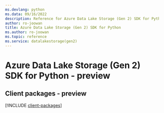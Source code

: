 ```yaml
---
ms.devlang: python
ms.data: 09/16/2022
description: Reference for Azure Data Lake Storage (Gen 2) SDK for Python
author: ro-joowan
title: Azure Data Lake Storage (Gen 2) SDK for Python
ms.author: ro-joowan
ms.topic: reference
ms.service: datalakestorage(gen2)
---
```

# Azure Data Lake Storage (Gen 2) SDK for Python - preview

## Client packages - preview
[!INCLUDE [client-packages](data-lake-storage-(gen-2)-client-index.md)]